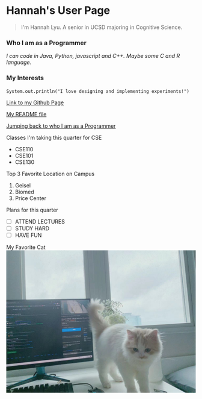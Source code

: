 # Hannah's User Page

> I'm Hannah Lyu. A senior in UCSD majoring in Cognitive Science.

### Who I am as a Programmer

*I can code in Java, Python, javascript and C++. Maybe some C and R language.*

### My Interests

```
System.out.println("I love designing and implementing experiments!")
```

[Link to my Github Page](https://github.com/dugurrn)

[My README file](README.md)

[Jumping back to who I am as a Programmer](#who-i-am-as-a-programmer)

Classes I'm taking this quarter for CSE
 - CSE110
 - CSE101
 - CSE130
  
Top 3 Favorite Location on Campus
1. Geisel
2. Biomed
3. Price Center

Plans for this quarter
- [ ] ATTEND LECTURES
- [ ] STUDY HARD
- [ ] HAVE FUN

My Favorite Cat 
![CAT](cat.jpg)